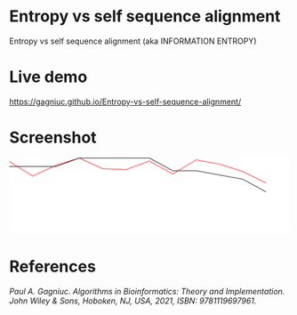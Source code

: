 # Entropy vs self sequence alignment
Entropy vs self sequence alignment (aka INFORMATION ENTROPY)

# Live demo
https://gagniuc.github.io/Entropy-vs-self-sequence-alignment/

# Screenshot
![screenshot](https://github.com/Gagniuc/Entropy-vs-self-sequence-alignment/blob/main/Entropy%20vs%20self%20sequence%20alignment.png)

# References

<i>Paul A. Gagniuc. Algorithms in Bioinformatics: Theory and Implementation. John Wiley & Sons, Hoboken, NJ, USA, 2021, ISBN: 9781119697961.</i>

